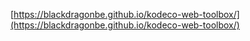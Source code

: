[https://blackdragonbe.github.io/kodeco-web-toolbox/](https://blackdragonbe.github.io/kodeco-web-toolbox/)